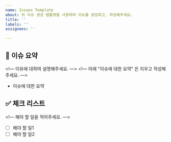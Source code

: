 ```yaml
---
name: Issues Template
about: 위 이슈 생성 템플렛을 사용하여 이슈를 생성하고, 작성해주세요.
title: ''
labels: ''
assignees: ''

---
```


## 📝 이슈 요약
<!— 이유에 대하여 설명해주세요. —>
<!— 아래 "이슈에 대한 요약" 은 지우고 작성해주세요.  —>
- 이슈에 대한 요약

## ✅ 체크 리스트
<!— 해야 할 일을 적어주세요. —>
- [ ] 해야 할 일1
- [ ] 해야 할 일2

